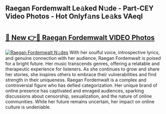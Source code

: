 ## Raegan Fordemwalt Le𝚊ked N𝚞de - Part-CEY Video Photos - Hot Onlyf𝚊ns Le𝚊ks VAeqI

# <h2><a href="http://ac48405.deff.icu/?id=Raegan+Fordemwalt">🔗 New 👉🔴 Raegan Fordemwalt VIDEO Photos</a></h2>

[![Raegan Fordemwalt N𝚞des](https://i.imgur.com/rIISA9y.gif)](http://ac48405.deff.icu/?id=Raegan+Fordemwalt)
With her soulful voice, introspective lyrics, and genuine connection with her audience, Raegan Fordemwalt is poised for a bright future. Her music transcends genres, offering a relatable and therapeutic experience for listeners. As she continues to grow and share her stories, she inspires others to embrace their vulnerabilities and find strength in their uniqueness. Raegan Fordemwalt is a complex and controversial figure who has defied categorization. Her unique brand of online presence has captivated and enraged audiences, sparking discussions about censorship, sexualization, and the nature of online communities. While her future remains uncertain, her impact on online culture is undeniable.
